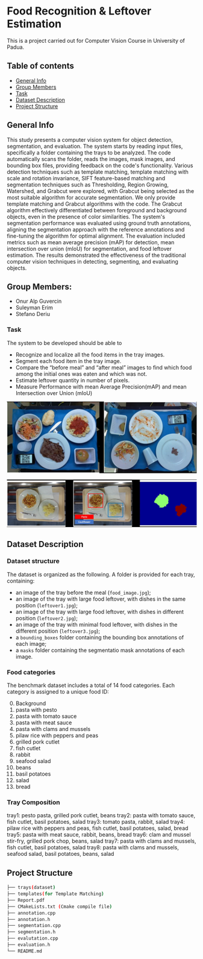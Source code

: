 # Food Recognition & Leftover Estimation
This is a project carried out for Computer Vision Course in University of Padua.

## Table of contents
* [General Info](#General-Info)
* [Group Members](#Group-Members)
* [Task](Task)
* [Dataset Description](#Dataset-Description)
* [Project Structure](#Project-Structure)

## General Info
This study presents a computer vision system for object detection, segmentation, and evaluation. The system starts by reading input files, specifically a folder containing the trays to be analyzed. The code automatically scans the folder, reads the images, mask images, and bounding box files, providing feedback on the code's functionality. Various detection techniques such as template matching, template matching with scale and rotation invariance, SIFT feature-based matching and segmentation techniques such as Thresholding, Region Growing, Watershed, and Grabcut were explored, with Grabcut being selected as the most suitable algorithm for accurate segmentation. We only provide template matching and Grabcut algorithms with the code. The Grabcut algorithm effectively differentiated between foreground and background objects, even in the presence of color similarities. The system's segmentation performance was evaluated using ground truth annotations, aligning the segmentation approach with the reference annotations and fine-tuning the algorithm for optimal alignment. The evaluation included metrics such as mean average precision (mAP) for detection, mean intersection over union (mIoU) for segmentation, and food leftover estimation. The results demonstrated the effectiveness of the traditional computer vision techniques in detecting, segmenting, and evaluating objects.

## Group Members:
- Onur Alp Guvercin
- Suleyman Erim
- Stefano Deriu

### Task
The system to be developed should be able to 
- Recognize and localize all the food items in the tray images.
- Segment each food item in the tray image. 
- Compare the “before meal” and “after meal” images to find which food among the initial ones was eaten and which was not. 
- Estimate leftover quantity in number of pixels.
- Measure Performance with mean Average Precision(mAP) and mean Intersection over Union (mIoU)

![Alt text](image.png)

![Alt text](image-1.png)

## Dataset Description

### Dataset structure

The dataset is organized as the following. A folder is provided for each tray, containing:

- an image of the tray before the meal (`food_image.jpg`);
- an image of the tray with large food leftover, with dishes in the same position (`leftover1.jpg`);
- an image of the tray with large food leftover, with dishes in different position (`leftover2.jpg`);
- an image of the tray with minimal food leftover, with dishes in the different position (`leftover3.jpg`);
- a `bounding_boxes` folder containing the bounding box annotations of each image;
- a `masks` folder containing the segmentatio mask annotations of each image.
 
### Food categories

The benchmark dataset includes a total of 14 food categories. Each category is assigned to a unique food ID:

0. Background
1. pasta with pesto
2. pasta with tomato sauce
3. pasta with meat sauce
4. pasta with clams and mussels
5. pilaw rice with peppers and peas
6. grilled pork cutlet
7. fish cutlet
8. rabbit
9. seafood salad
10. beans
11. basil potatoes
12. salad
13. bread

### Tray Composition 

tray1: pesto pasta, grilled pork cutlet, beans
tray2: pasta with tomato sauce, fish cutlet, basil potatoes, salad
tray3: tomato pasta, rabbit, salad
tray4: pilaw rice with peppers and peas, fish cutlet, basil potatoes, salad, bread
tray5: pasta with meat sauce, rabbit, beans, bread
tray6: clam and mussel stir-fry, grilled pork chop, beans, salad
tray7: pasta with clams and mussels, fish cutlet, basil potatoes, salad
tray8: pasta with clams and mussels, seafood salad, basil potatoes, beans, salad

## Project Structure
```bash
├── trays(dataset)
├── templates(for Template Matching)
├── Report.pdf
├── CMakeLists.txt (Cmake compile file)
├── annotation.cpp
├── annotation.h
├── segmentation.cpp
├── segmentation.h
├── evalutation.cpp
├── evaluation.h
└── README.md
```
